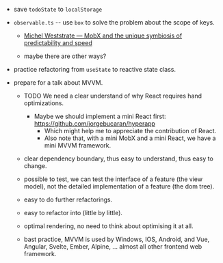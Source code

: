 - save `todoState` to `localStorage`

- `observable.ts` -- use `box` to solve the problem about the scope of keys.

  - [Michel Weststrate — MobX and the unique symbiosis of predictability and speed](https://www.youtube.com/watch?v=NBYbBbjZeX4)

  - maybe there are other ways?

- practice refactoring from `useState` to reactive state class.

- prepare for a talk about MVVM.

  - TODO We need a clear understand of why React requires hand optimizations.
    - Maybe we should implement a mini React first:
      https://github.com/jorgebucaran/hyperapp
      - Which might help me to appreciate the contribution of React.
      - Also note that, with a mini MobX and a mini React,
        we have a mini MVVM framework.

  - clear dependency boundary,
    thus easy to understand,
    thus easy to change.

  - possible to test,
    we can test the interface of a feature (the view model),
    not the detailed implementation of a feature (the dom tree).

  - easy to do further refactorings.

  - easy to refactor into (little by little).

  - optimal rendering,
    no need to think about optimising it at all.

  - bast practice,
    MVVM is used by Windows, IOS, Android,
    and Vue, Angular, Svelte, Ember, Alpine, ...
    almost all other frontend web framework.
